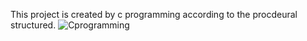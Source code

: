 This project is created by c programming according to the procdeural structured.
![Cprogramming](https://github.com/savindumahasen/BankSystem/assets/88643915/d561c15e-e38d-4e67-b6f2-dccb2ae842f9)
